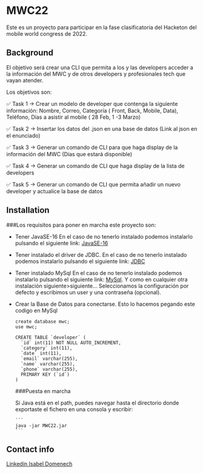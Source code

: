 # MWC22

Este es un proyecto para participar en la fase clasificatoria del  Hacketon del mobile world congress de 2022.

## Background

El objetivo será crear una CLI que permita a los y las developers acceder a la información del MWC y de otros developers y profesionales tech que vayan atender.

Los objetivos son:

✅ Task 1 → Crear un modelo de developer que contenga la siguiente información: Nombre, Correo, Categoría ( Front, Back, Mobile, Data), Teléfono, Días a asistir al mobile ( 28 Feb, 1 -3 Marzo)

✅ Task 2 → Insertar los datos del .json en una base de datos (Link al json en el enunciado)

✅ Task 3 → Generar un comando de CLI para que haga display de la información del MWC (Días que estará disponible)

✅ Task 4 → Generar un comando de CLI que haga display de la lista de developers

✅ Task 5 → Generar un comando de CLI que permita añadir un nuevo developer y actualice la base de datos

## Installation

###Los requisitos para poner en marcha este proyecto son:

  - Tener JavaSE-16  En el caso de no tenerlo instalado podemos instalarlo pulsando el siguiente link: [JavaSE-16](https://www.oracle.com/java/technologies/javase/jdk16-archive-downloads.html)

  - Tener instalado el driver de JDBC. En el caso de no tenerlo instalado podemos instalarlo pulsando el siguiente link: [JDBC](https://docs.microsoft.com/en-us/sql/connect/jdbc/download-microsoft-jdbc-driver-for-sql-server?view=sql-server-ver15)

  - Tener instalado MySql En el caso de no tenerlo instalado podemos instalarlo pulsando el siguiente link: [MySql](https://dev.mysql.com/). Y como en cualquier otra instalación siguiente>siguiente… Seleccionamos la configuración por defecto y escribimos un user y una contraseña (opcional).

  - Crear la Base de Datos para conectarse. Esto lo hacemos pegando este codigo en MySql
      ~~~
      create database mwc;
      use mwc;

      CREATE TABLE `developer` (
        `id` int(11) NOT NULL AUTO_INCREMENT,
        `category` int(11), 
        `date` int(11), 
        `email` varchar(255), 
        `name` varchar(255), 
        `phone` varchar(255),
        PRIMARY KEY (`id`)
      )
      ~~~~

    ###Puesta en marcha
    
    Si Java está en el path, puedes navegar hasta el directorio donde exportaste el fichero en una consola y escribir:

        ```
        java -jar MWC22.jar
        ```
        
  ## Contact info
  
 [Linkedin Isabel Domenech](https://www.linkedin.com/in/isabel-domenech-de-mena-157103124/)
  
  
  
